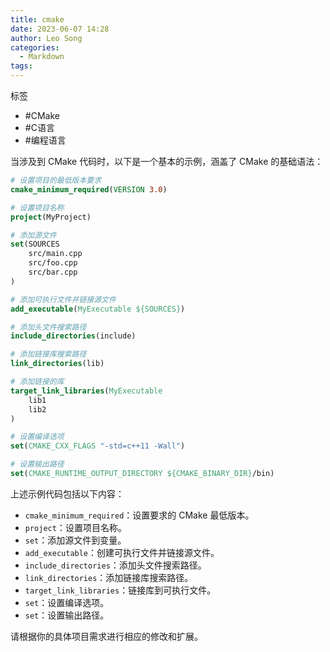 ```yaml
---
title: cmake
date: 2023-06-07 14:28
author: Leo Song
categories:
  - Markdown
tags:
---
```


标签

- #CMake 
- #C语言 
- #编程语言 


当涉及到 CMake 代码时，以下是一个基本的示例，涵盖了 CMake 的基础语法：

```cmake
# 设置项目的最低版本要求
cmake_minimum_required(VERSION 3.0)

# 设置项目名称
project(MyProject)

# 添加源文件
set(SOURCES
    src/main.cpp
    src/foo.cpp
    src/bar.cpp
)

# 添加可执行文件并链接源文件
add_executable(MyExecutable ${SOURCES})

# 添加头文件搜索路径
include_directories(include)

# 添加链接库搜索路径
link_directories(lib)

# 添加链接的库
target_link_libraries(MyExecutable
    lib1
    lib2
)

# 设置编译选项
set(CMAKE_CXX_FLAGS "-std=c++11 -Wall")

# 设置输出路径
set(CMAKE_RUNTIME_OUTPUT_DIRECTORY ${CMAKE_BINARY_DIR}/bin)
```

上述示例代码包括以下内容：

- `cmake_minimum_required`：设置要求的 CMake 最低版本。
- `project`：设置项目名称。
- `set`：添加源文件到变量。
- `add_executable`：创建可执行文件并链接源文件。
- `include_directories`：添加头文件搜索路径。
- `link_directories`：添加链接库搜索路径。
- `target_link_libraries`：链接库到可执行文件。
- `set`：设置编译选项。
- `set`：设置输出路径。

请根据你的具体项目需求进行相应的修改和扩展。
